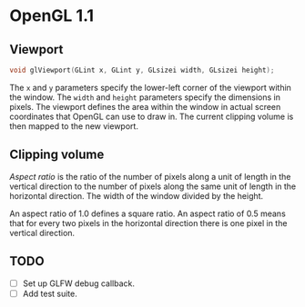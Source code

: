 # OpenGL 1.1

## Viewport

```c
void glViewport(GLint x, GLint y, GLsizei width, GLsizei height);
```

The `x` and `y` parameters specify the lower-left corner of the viewport within
the window. The `width` and `height` parameters specify the dimensions in 
pixels. The viewport defines the area within the window in actual screen 
coordinates that OpenGL can use to draw in. The current clipping volume is then
mapped to the new viewport.

## Clipping volume

_Aspect ratio_ is the ratio of the number of pixels along a unit of length in 
the vertical direction to the number of pixels along the same unit of length
in the horizontal direction. The width of the window divided by the height.

An aspect ratio of $1.0$ defines a square ratio. An aspect ratio of $0.5$ means 
that for every two pixels in the horizontal direction there is one pixel in the
vertical direction.

## TODO 

- [ ] Set up GLFW debug callback.
- [ ] Add test suite.